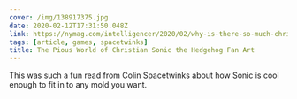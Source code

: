 ```yaml
---
cover: /img/138917375.jpg
date: 2020-02-12T17:31:50.048Z
link: https://nymag.com/intelligencer/2020/02/why-is-there-so-much-christian-sonic-the-hedgehog-fan-art.html
tags: [article, games, spacetwinks]
title: The Pious World of Christian Sonic the Hedgehog Fan Art
---
```


This was such a fun read from Colin Spacetwinks about how Sonic is cool enough to fit in to any mold you want.

